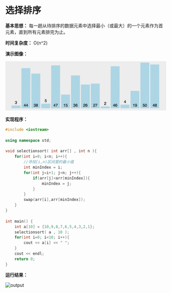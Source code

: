 # 选择排序

**基本思想：** 每一趟从待排序的数据元素中选择最小（或最大）的一个元素作为首元素，直到所有元素排完为止。

**时间复杂度：** O(n^2)

**演示图像：**

![image](https://github.com/ma-nual/C-Algorithm-practice/blob/master/1SelectionSort/selectionsort.gif)

**实现程序：**

```c++
#include <iostream>

using namespace std;

void selectionsort( int arr[] , int n ){
    for(int i=0; i<n; i++){
        //寻找[i,n)区间里的最小值
        int minIndex = i;
        for(int j=i+1; j<n; j++){
            if(arr[j]<arr[minIndex]){
                minIndex = j;
            }
        }
        swap(arr[i],arr[minIndex]);
    }
}

int main() {
    int a[10] = {10,9,8,7,6,5,4,3,2,1};
    selectionsort( a , 10 );
    for(int i=0; i<10; i++){
        cout << a[i] << " ";
    }
    cout << endl;
    return 0;
}
```

**运行结果：**

![output](D:\CppLearning\1SelectionSort\output.png)